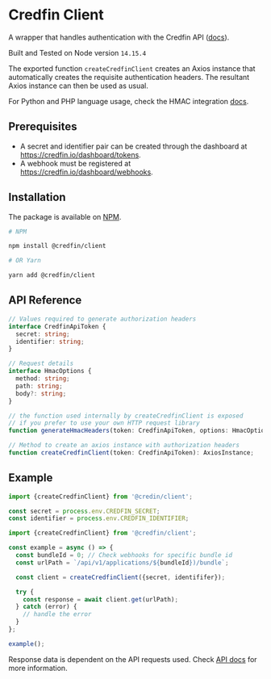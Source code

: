 # Credfin Client

A wrapper that handles authentication with the Credfin API ([docs](https://credfin.io/api/v1/docs)).

Built and Tested on Node version `14.15.4`

The exported function `createCredfinClient` creates an Axios instance that automatically creates the requisite authentication headers. The resultant Axios instance can then be used as usual.

For Python and PHP language usage, check the HMAC integration [docs](https://credfin.io/docs/v1/hmac-authentication).

## Prerequisites

- A secret and identifier pair can be created through the dashboard at https://credfin.io/dashboard/tokens.
- A webhook must be registered at https://credfin.io/dashboard/webhooks.

## Installation

The package is available on [NPM](https://www.npmjs.com/package/@credfin/client).

```bash
# NPM

npm install @credfin/client

# OR Yarn

yarn add @credfin/client
```

## API Reference

```typescript
// Values required to generate authorization headers
interface CredfinApiToken {
  secret: string;
  identifier: string;
}

// Request details
interface HmacOptions {
  method: string;
  path: string;
  body?: string;
}

// the function used internally by createCredfinClient is exposed
// if you prefer to use your own HTTP request library
function generateHmacHeaders(token: CredfinApiToken, options: HmacOptions): Record<string, string>;

// Method to create an axios instance with authorization headers
function createCredfinClient(token: CredfinApiToken): AxiosInstance;
```

## Example

```typescript
import {createCredfinClient} from '@credin/client';

const secret = process.env.CREDFIN_SECRET;
const identifier = process.env.CREDFIN_IDENTIFIER;

import {createCredfinClient} from '@credfin/client';

const example = async () => {
  const bundleId = 0; // Check webhooks for specific bundle id
  const urlPath = `/api/v1/applications/${bundleId})/bundle`;

  const client = createCredfinClient({secret, identififer});

  try {
    const response = await client.get(urlPath);
  } catch (error) {
    // handle the error
  }
};

example();
```

Response data is dependent on the API requests used. Check [API docs](https://credfin.io/api/docs/) for more information.
